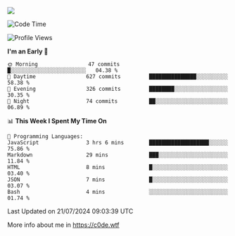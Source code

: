 <a href="https://wakatime.com"><img src="https://wakatime.com/share/@c0dezin/b7f18a7c-ab3a-40b8-8bc7-b1b7bf71f1d6.svg" /></a>

<!--START_SECTION:waka-->
![Code Time](http://img.shields.io/badge/Code%20Time-76%20hrs%2013%20mins-blue)

![Profile Views](http://img.shields.io/badge/Profile%20Views-0-blue)

**I'm an Early 🐤** 

```text
🌞 Morning                47 commits          █░░░░░░░░░░░░░░░░░░░░░░░░   04.38 % 
🌆 Daytime                627 commits         ███████████████░░░░░░░░░░   58.38 % 
🌃 Evening                326 commits         ████████░░░░░░░░░░░░░░░░░   30.35 % 
🌙 Night                  74 commits          ██░░░░░░░░░░░░░░░░░░░░░░░   06.89 % 
```


📊 **This Week I Spent My Time On** 

```text
💬 Programming Languages: 
JavaScript               3 hrs 6 mins        ███████████████████░░░░░░   75.86 % 
Markdown                 29 mins             ███░░░░░░░░░░░░░░░░░░░░░░   11.84 % 
HTML                     8 mins              █░░░░░░░░░░░░░░░░░░░░░░░░   03.40 % 
JSON                     7 mins              █░░░░░░░░░░░░░░░░░░░░░░░░   03.07 % 
Bash                     4 mins              ░░░░░░░░░░░░░░░░░░░░░░░░░   01.74 % 
```


 Last Updated on 21/07/2024 09:03:39 UTC
<!--END_SECTION:waka-->

More info about me in https://c0de.wtf
